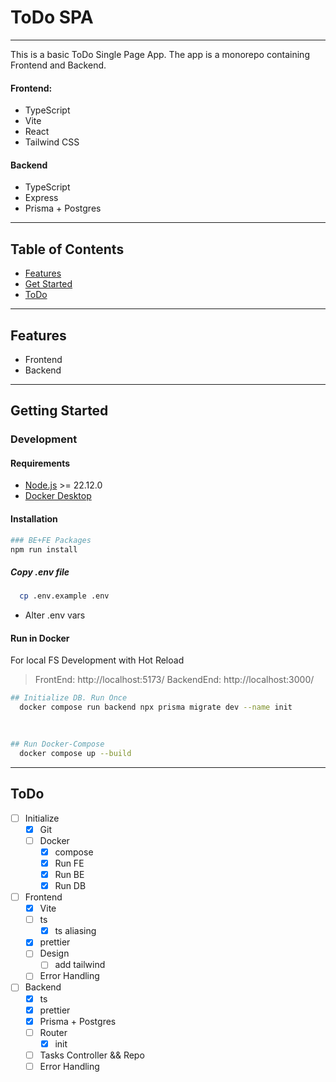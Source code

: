 # ToDo SPA
___
This is a basic ToDo Single Page App.
The app is a monorepo containing Frontend and Backend.
#### Frontend:
- TypeScript
- Vite
- React
- Tailwind CSS
#### Backend
- TypeScript
- Express
- Prisma + Postgres
___

## Table of Contents

- [Features](#features)
- [Get Started](#get-started)
- [ToDo](#todo)

___

## Features

- Frontend
- Backend

___

## Getting Started

### Development

#### Requirements
- [Node.js](https://nodejs.org/en/download) >= 22.12.0
- [Docker Desktop](https://www.docker.com/products/docker-desktop/)

#### Installation
```sh
### BE+FE Packages
npm run install
```

##### Copy .env file
```sh
  cp .env.example .env
```
- Alter .env vars


#### Run in Docker
For local FS Development with Hot Reload
>FrontEnd:  http://localhost:5173/
>BackendEnd:  http://localhost:3000/

```sh
## Initialize DB. Run Once 
  docker compose run backend npx prisma migrate dev --name init
  
```

```sh
  
## Run Docker-Compose
  docker compose up --build
```

___

## ToDo
- [ ] Initialize
    - [x] Git
    - [ ] Docker
      - [x] compose
      - [x] Run FE
      - [x] Run BE
      - [x] Run DB
- [ ] Frontend
  - [x] Vite
  - [ ] ts 
    - [x] ts aliasing
  - [x] prettier 
  - [ ] Design
      - [ ] add tailwind
  - [ ] Error Handling
- [ ] Backend
  - [x] ts
  - [x] prettier
  - [x] Prisma + Postgres
  - [ ] Router
    - [x] init
  - [ ] Tasks Controller && Repo
  - [ ] Error Handling
